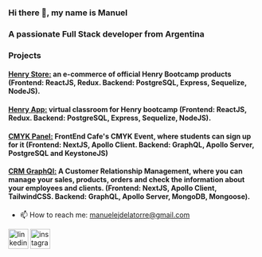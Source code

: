 ### Hi there 👋, my name is Manuel
### A passionate Full Stack developer from Argentina

### Projects

#### [Henry Store:](https://github.com/koaladlt/e-commerce) an e-commerce of official Henry Bootcamp products (Frontend: ReactJS, Redux. Backend: PostgreSQL, Express, Sequelize, NodeJS).

#### [Henry App:](https://github.com/koaladlt/HenryApp) virtual classroom for Henry bootcamp (Frontend: ReactJS, Redux. Backend: PostgreSQL, Express, Sequelize, NodeJS).

#### [CMYK Panel:](https://github.com/koaladlt/cmyk-forest) FrontEnd Cafe's CMYK Event, where students can sign up for it (Frontend: NextJS, Apollo Client. Backend: GraphQL, Apollo Server, PostgreSQL and KeystoneJS)

#### [CRM GraphQl:](https://github.com/koaladlt/CRM-GraphQL) A Customer Relationship Management, where you can manage your sales, products, orders and check the information about your employees and clients. (Frontend: NextJS, Apollo Client, TailwindCSS. Backend: GraphQL, Apollo Server, MongoDB, Mongoose).


- 📫 How to reach me: manuelejdelatorre@gmail.com 


[<img src='https://cdn.jsdelivr.net/npm/simple-icons@3.0.1/icons/linkedin.svg' alt='linkedin' height='40'>](https://www.linkedin.com/in//in/manuel-de-la-torre-dev/)  [<img src='https://cdn.jsdelivr.net/npm/simple-icons@3.0.1/icons/instagram.svg' alt='instagram' height='40'>](https://www.instagram.com/koaladlt/)  

